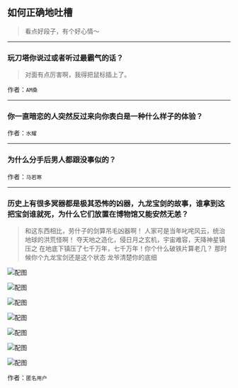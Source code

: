 ## 如何正确地吐槽

> 看点好段子，有个好心情～


 
---

### 玩刀塔你说过或者听过最霸气的话？

> 对面有点厉害啊，我得把鼠标插上了。


作者：`AM桑`

---

### 你一直暗恋的人突然反过来向你表白是一种什么样子的体验？

> 


作者：`水耀`

---

### 为什么分手后男人都跟没事似的？

> 


作者：`马若寒`

---

### 历史上有很多冥器都是极其恐怖的凶器，九龙宝剑的故事，谁拿到这把宝剑谁就死，为什么它们放置在博物馆又能安然无恙？

> 和这东西相比，劳什子的剑算吊毛凶器啊！
> 人家可是当年叱咤风云，统治地球的洪荒怪啊！
> 夺天地之造化，侵日月之玄机，宇宙难容，天降神星镇压之
> 在地底下镇压了七千万年，七千万年！你个什么破铁片算老几？
> 那时候你个九龙宝剑还是这个状态
> 龙爷清楚你的底细



![配图](http://pic1.zhimg.com/70/f312222546226d48b5ed2949b4e71644_b.jpg)



![配图](http://pic4.zhimg.com/70/9192eeb00e93ac02e8a1c8b725fa426f_b.jpg)



![配图](http://pic1.zhimg.com/70/2e839d9f8faed3c4919d01ed01d6b698_b.jpg)



![配图](http://pic2.zhimg.com/70/f3b31673e025e7b63798f6a51f595141_b.jpg)



![配图](http://pic3.zhimg.com/70/3b2d4cea862d7e27910e9bfdd1266bde_b.jpg)



![配图](http://pic3.zhimg.com/70/31164679d516a8ca2d2d111f8cb3d9c2_b.jpg)



![配图](http://pic1.zhimg.com/70/6183810526cc1882adcc1c10bc773120_b.jpg)


作者：`匿名用户`